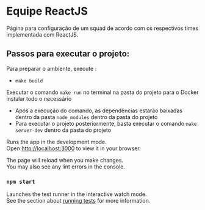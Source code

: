 # Equipe ReactJS

Página para configuração de um squad de acordo com os respectivos times implementada com ReactJS.

## Passos para executar o projeto:

Para preparar o ambiente, execute :

- `make build`

Executar o comando `make run` no terminal na pasta do projeto para o Docker instalar todo o necessário
  
- Após a execução do comando, as dependências estarão baixadas dentro da pasta `node_modules` dentro da pasta do projeto
- Para executar o projeto posteriormente, basta executar o comando `make server-dev` dentro da pasta do projeto

Runs the app in the development mode.\
Open [http://localhost:3000](http://localhost:3000) to view it in your browser.

The page will reload when you make changes.\
You may also see any lint errors in the console.

### `npm start`

Launches the test runner in the interactive watch mode.\
See the section about [running tests](https://facebook.github.io/create-react-app/docs/running-tests) for more information.
